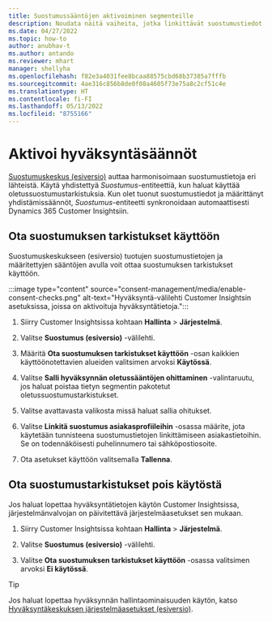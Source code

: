 ```yaml
---
title: Suostumussääntöjen aktivoiminen segmenteille
description: Noudata näitä vaiheita, jotka linkittävät suostumustiedot ja aktivoivat suostumuksen tarkistukset Dynamics 365 Customer Insightsissa. Järjestelmänvalvoja voi myös poistaa suostumuksen tarkistukset käytöstä.
ms.date: 04/27/2022
ms.topic: how-to
author: anubhav-t
ms.author: antando
ms.reviewer: mhart
manager: shellyha
ms.openlocfilehash: f82e3a4031fee8bcaa88575cbd68b37385a7fffb
ms.sourcegitcommit: 4ae316c856b8de0f08a4605f73e75a8c2cf51c4e
ms.translationtype: HT
ms.contentlocale: fi-FI
ms.lasthandoff: 05/13/2022
ms.locfileid: "8755166"
---
```

# <a name="activate-consent-rules"></a>Aktivoi hyväksyntäsäännöt

[Suostumuskeskus (esiversio)](consent-management/overview.md) auttaa harmonisoimaan suostumustietoja eri lähteistä. Käytä yhdistettyä *Suostumus*-entiteettiä, kun haluat käyttää oletussuostumustarkistuksia. Kun olet tuonut suostumustiedot ja määrittänyt yhdistämissäännöt, *Suostumus*-entiteetti synkronoidaan automaattisesti Dynamics 365 Customer Insightsiin.

## <a name="enable-consent-checks"></a>Ota suostumuksen tarkistukset käyttöön

Suostumuskeskukseen (esiversio) tuotujen suostumustietojen ja määritettyjen sääntöjen avulla voit ottaa suostumuksen tarkistukset käyttöön. 

:::image type="content" source="consent-management/media/enable-consent-checks.png" alt-text="Hyväksyntä-välilehti Customer Insightsin asetuksissa, joissa on aktivoituja hyväksyntätietoja.":::

1. Siirry Customer Insightsissa kohtaan **Hallinta** > **Järjestelmä**.

1. Valitse **Suostumus (esiversio)** -välilehti.

1. Määritä **Ota suostumuksen tarkistukset käyttöön** -osan kaikkien käyttöönotettavien alueiden valitsimen arvoksi **Käytössä**.

1. Valitse **Salli hyväksynnän oletussääntöjen ohittaminen** -valintaruutu, jos haluat poistaa tietyn segmentin pakotetut oletussuostumustarkistukset. 

1. Valitse avattavasta valikosta missä haluat sallia ohitukset.     

1. Valitse **Linkitä suostumus asiakasprofiileihin** -osassa määrite, jota käytetään tunnisteena suostumustietojen linkittämiseen asiakastietoihin. Se on todennäköisesti puhelinnumero tai sähköpostiosoite. 

1. Ota asetukset käyttöön valitsemalla **Tallenna**.

## <a name="disable-consent-checks"></a>Ota suostumustarkistukset pois käytöstä

Jos haluat lopettaa hyväksyntätietojen käytön Customer Insightsissa, järjestelmänvalvojan on päivitettävä järjestelmäasetukset sen mukaan.

1. Siirry Customer Insightsissa kohtaan **Hallinta** > **Järjestelmä**.

1. Valitse **Suostumus (esiversio)** -välilehti.

1. Valitse **Ota suostumuksen tarkistukset käyttöön** -osassa valitsimen arvoksi **Ei käytössä**.

> [!TIP]
> Jos haluat lopettaa hyväksynnän hallintaominaisuuden käytön, katso [Hyväksyntäkeskuksen järjestelmäasetukset (esiversio)](consent-management/system-settings.md).
